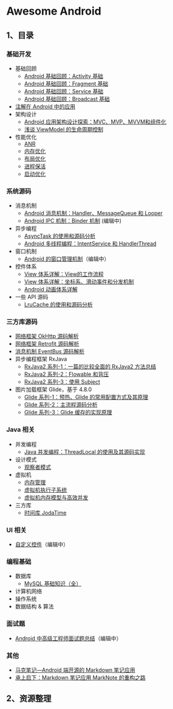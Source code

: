 # Awesome Android

## 1、目录

### 基础开发

- 基础回顾
    - [Android 基础回顾：Activity 基础](四大组件/Activity.md)
    - [Android 基础回顾：Fragment 基础](四大组件/Fragment.md)
    - [Android 基础回顾：Service 基础](四大组件/Service.md)
    - [Android 基础回顾：Broadcast 基础](四大组件/Broadcast.md)
- [注解在 Android 中的应用](注解和依赖注入/注解在Android中的应用.md)
- 架构设计
    - [Android 应用架构设计探索：MVC、MVP、MVVM和组件化](结构设计/探索Android架构设计.md)
    - [浅谈 ViewModel 的生命周期控制](高阶技术/浅谈ViewModel生命周期控制.md)
- 性能优化
    - [ANR](性能优化/Android性能优化-ANR.md)
    - [内存优化](性能优化/Android性能优化-内存优化.md)
    - [布局优化](性能优化/Android性能优化-布局优化.md)
    - [进程保活](性能优化/Android进程保活.md)
    - [启动优化](性能优化/Android性能优化-启动优化.md)

### 系统源码

- 消息机制
    - [Android 消息机制：Handler、MessageQueue 和 Looper](消息机制/线程通信：Handler、MessageQueue和Looper.md.md)
    - [Android IPC 机制：Binder 机制](消息机制/跨进程通信：Binder机制.md) (编辑中)
- 异步编程
    - [AsyncTask 的使用和源码分析](异步编程/AsyncTask源码分析.md)
    - [Android 多线程编程：IntentService 和 HandlerThread](异步编程/Android多线程编程：IntentService和HandlerThread.md)
- 窗口机制
    - [Android 的窗口管理机制](系统架构/窗口机制/Android的Window管理机制.md)（编辑中）
- 控件体系
    - [View 体系详解：View的工作流程](系统架构/控件体系/View体系详解：View的工作流程.md)
    - [View 体系详解：坐标系、滑动事件和分发机制](系统架构/控件体系/View体系详解：坐标系、滑动事件和分发机制.md)
    - [Android 动画体系详解](系统架构/控件体系/动画体系详解.md)
- 一些 API 源码
    - [LruCache 的使用和源码分析](API简析/LruCache.md)

### 三方库源码

- [网络框架 OkHttp 源码解析](网络访问/OKHttp源码阅读.md)
- [网络框架 Retrofit 源码解析](网络访问/Retrofit源码阅读.md)
- [消息机制 EventBus 源码解析](消息机制/EventBus的源码分析.md)
- 异步编程框架 RxJava
    - [RxJava2 系列-1：一篇的比较全面的 RxJava2 方法总结](响应式编程/RxJava2系列·_一篇的比较全面的RxJava2方法总结.md)
    - [RxJava2 系列-2：Flowable 和背压](响应式编程/Flowable和背压.md)
    - [RxJava2 系列-3：使用 Subject](响应式编程/用RxJava打造EventBus.md)
- 图片加载框架 Glide，基于 4.8.0
    - [Glide 系列-1：预热、Glide 的常用配置方式及其原理](图片加载/Glide系列：Glide的配置和使用方式.md)
    - [Glide 系列-2：主流程源码分析](图片加载/Glide系列：Glide主流程源码分析.md)
    - [Glide 系列-3：Glide 缓存的实现原理](图片加载/Glide系列：Glide的缓存的实现原理.md)

### Java 相关

- 并发编程
    - [Java 并发编程：ThreadLocal 的使用及其源码实现](https://blog.csdn.net/github_35186068/article/details/83858944)
- 设计模式
    - [观察者模式](https://blog.csdn.net/github_35186068/article/details/83754026)
- 虚拟机
    - [内存管理](https://juejin.im/post/5b475e976fb9a04fa8671a45)
    - [虚拟机执行子系统](https://juejin.im/post/5b4a1fb7e51d4519213fd374)
    - [虚拟机内存模型与高效并发](https://juejin.im/post/5b4f48e75188251b1b448aa0)
- 三方库
    - [时间库 JodaTime](https://blog.csdn.net/github_35186068/article/details/83754146)

### UI 相关

- [自定义控件](系统架构/控件体系/View体系详解：自定义控件.md)（编辑中）

### 编程基础

- 数据库
    - [MySQL 基础知识（全）](https://juejin.im/post/5a12d62bf265da431d3c4a01)
- 计算机网络
- 操作系统
- 数据结构 & 算法

### 面试题

- [Android 中高级工程师面试题总结](笔试面试/Android高级软件工程师2017.md)（编辑中）

### 其他

- [马克笔记—Android 端开源的 Markdown 笔记应用](其他/MarkNote版本1的.md)
- [承上启下：Markdown 笔记应用 MarkNote 的重构之路](其他/MarkNote版本2.md)

## 2、资源整理


